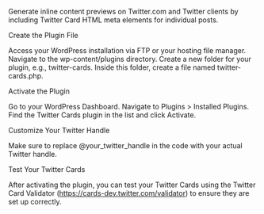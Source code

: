 Generate inline content previews on Twitter.com and Twitter clients by including Twitter Card HTML meta elements for individual posts.

Create the Plugin File

Access your WordPress installation via FTP or your hosting file manager.
Navigate to the wp-content/plugins directory.
Create a new folder for your plugin, e.g., twitter-cards.
Inside this folder, create a file named twitter-cards.php.

Activate the Plugin

Go to your WordPress Dashboard.
Navigate to Plugins > Installed Plugins.
Find the Twitter Cards plugin in the list and click Activate.

Customize Your Twitter Handle

Make sure to replace @your_twitter_handle in the code with your actual Twitter handle.

Test Your Twitter Cards

After activating the plugin, you can test your Twitter Cards using the Twitter Card Validator (https://cards-dev.twitter.com/validator) to ensure they are set up correctly.
